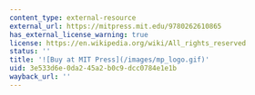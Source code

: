 ```yaml
---
content_type: external-resource
external_url: https://mitpress.mit.edu/9780262610865
has_external_license_warning: true
license: https://en.wikipedia.org/wiki/All_rights_reserved
status: ''
title: '![Buy at MIT Press](/images/mp_logo.gif)'
uid: 3e533d6e-0da2-45a2-b0c9-dcc0784e1e1b
wayback_url: ''
---
```

